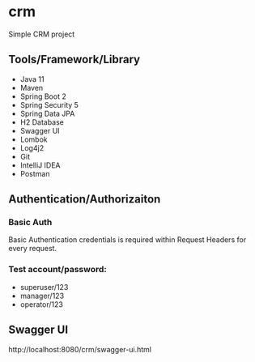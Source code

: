 # crm
Simple CRM project

## Tools/Framework/Library
- Java 11
- Maven
- Spring Boot 2 
- Spring Security 5
- Spring Data JPA
- H2 Database
- Swagger UI
- Lombok
- Log4j2
- Git
- IntelliJ IDEA
- Postman

## Authentication/Authorizaiton
### Basic Auth
 Basic Authentication credentials is required within Request Headers for every request. 

### Test account/password:
- superuser/123
- manager/123
- operator/123

## Swagger UI
http://localhost:8080/crm/swagger-ui.html

